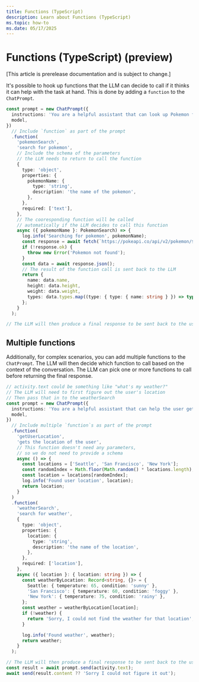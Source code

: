 ```yaml
---
title: Functions (TypeScript)
description: Learn about Functions (TypeScript)
ms.topic: how-to
ms.date: 05/17/2025
---
```

# Functions (TypeScript) (preview)

[This article is prerelease documentation and is subject to change.]

It's possible to hook up functions that the LLM can decide to call if it thinks it can help with the task at hand. This is done by adding a `function` to the `ChatPrompt`.

```ts
const prompt = new ChatPrompt({
  instructions: 'You are a helpful assistant that can look up Pokemon for the user.',
  model,
})
  // Include `function` as part of the prompt
  .function(
    'pokemonSearch',
    'search for pokemon',
    // Include the schema of the parameters
    // the LLM needs to return to call the function
    {
      type: 'object',
      properties: {
        pokemonName: {
          type: 'string',
          description: 'the name of the pokemon',
        },
      },
      required: ['text'],
    },
    // The cooresponding function will be called
    // automatically if the LLM decides to call this function
    async ({ pokemonName }: PokemonSearch) => {
      log.info('Searching for pokemon', pokemonName);
      const response = await fetch(`https://pokeapi.co/api/v2/pokemon/${pokemonName}`);
      if (!response.ok) {
        throw new Error('Pokemon not found');
      }
      const data = await response.json();
      // The result of the function call is sent back to the LLM
      return {
        name: data.name,
        height: data.height,
        weight: data.weight,
        types: data.types.map((type: { type: { name: string } }) => type.type.name),
      };
    }
  );

// The LLM will then produce a final response to be sent back to the user
```

## Multiple functions

Additionally, for complex scenarios, you can add multiple functions to the `ChatPrompt`. The LLM will then decide which function to call based on the context of the conversation. The LLM can pick one or more functions to call before returning the final response.

```ts
// activity.text could be something like "what's my weather?"
// The LLM will need to first figure out the user's location
// Then pass that in to the weatherSearch
const prompt = new ChatPrompt({
  instructions: 'You are a helpful assistant that can help the user get the weather',
  model,
})
  // Include multiple `function`s as part of the prompt
  .function(
    'getUserLocation',
    'gets the location of the user',
    // This function doesn't need any parameters,
    // so we do not need to provide a schema
    async () => {
      const locations = ['Seattle', 'San Francisco', 'New York'];
      const randomIndex = Math.floor(Math.random() * locations.length);
      const location = locations[randomIndex];
      log.info('Found user location', location);
      return location;
    }
  )
  .function(
    'weatherSearch',
    'search for weather',
    {
      type: 'object',
      properties: {
        location: {
          type: 'string',
          description: 'the name of the location',
        },
      },
      required: ['location'],
    },
    async ({ location }: { location: string }) => {
      const weatherByLocation: Record<string, {}> = {
        Seattle: { temperature: 65, condition: 'sunny' },
        'San Francisco': { temperature: 60, condition: 'foggy' },
        'New York': { temperature: 75, condition: 'rainy' },
      };
      const weather = weatherByLocation[location];
      if (!weather) {
        return 'Sorry, I could not find the weather for that location';
      }

      log.info('Found weather', weather);
      return weather;
    }
  );

// The LLM will then produce a final response to be sent back to the user
const result = await prompt.send(activity.text);
await send(result.content ?? 'Sorry I could not figure it out');
```